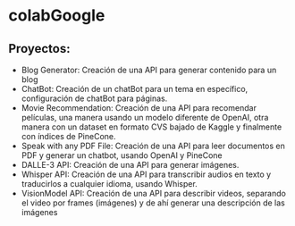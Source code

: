 # colabGoogle
## Proyectos:
  - Blog Generator: Creación de una API para generar contenido para un blog
  - ChatBot: Creación de un chatBot para un tema en específico, configuración de chatBot para páginas.
  - Movie Recommendation: Creación de una API para recomendar películas, una manera usando un modelo diferente de OpenAI, otra manera con un dataset en formato CVS bajado de Kaggle y finalmente con índices de PineCone.
  - Speak with any PDF File: Creación de una API para leer documentos en PDF y generar un chatbot, usando OpenAI y PineCone
  - DALLE-3 API: Creación de una API para generar imágenes.
  - Whisper API: Creación de una API para transcribir audios en texto y traducirlos a cualquier idioma, usando Whisper.
  - VisionModel API: Creación de una API para describir videos, separando el video por frames (imágenes) y de ahí generar una descripción de las imágenes
